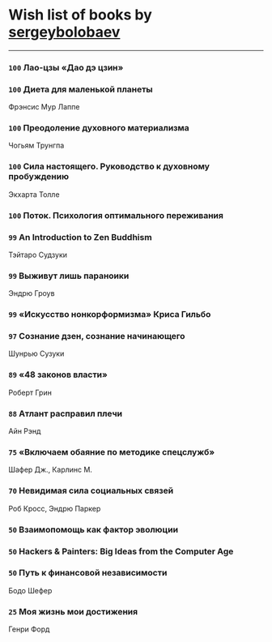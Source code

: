 # Wish list of books by [sergeybolobaev](http://vk.com/id37918255)
---

### `100` Лао-цзы «Дао дэ цзин»

### `100` Диета для маленькой планеты
Фрэнсис Мур Лаппе

### `100` Преодоление духовного материализма
Чогьям Трунгпа

### `100` Сила настоящего. Руководство к духовному пробуждению
Экхарта Толле

### `100` Поток. Психология оптимального переживания

### `99` An Introduction to Zen Buddhism
Тэйтаро Судзуки

### `99` Выживут лишь параноики
Эндрю Гроув

### `99` «Искусство нонкорформизма» Криса Гильбо

### `97` Сознание дзен, сознание начинающего
Шунрью Сузуки

### `89` «48 законов власти»
Роберт Грин

### `88` Атлант расправил плечи
Айн Рэнд

### `75` «Включаем обаяние по методике спецслужб»
Шафер Дж., Карлинс М.

### `70` Невидимая сила социальных связей
Роб Кросс, Эндрю Паркер

### `50` Взаимопомощь как фактор эволюции

### `50` Hackers & Painters: Big Ideas from the Computer Age

### `50` Путь к финансовой независимости
Бодо Шефер

### `25` Моя жизнь мои достижения
Генри Форд


